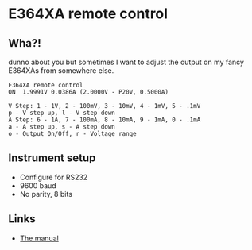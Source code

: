 # E364XA remote control


## Wha?!

dunno about you but sometimes I want to adjust the output
on my fancy E364XAs from somewhere else.

```
E364XA remote control
ON  1.9991V 0.0386A (2.0000V - P20V, 0.5000A)

V Step: 1 - 1V, 2 - 100mV, 3 - 10mV, 4 - 1mV, 5 - .1mV
p - V step up, l - V step down
A Step: 6 - 1A, 7 - 100mA, 8 - 10mA, 9 - 1mA, 0 - .1mA
a - A step up, s - A step down
o - Output On/Off, r - Voltage range
```

## Instrument setup

- Configure for RS232
- 9600 baud
- No parity, 8 bits

## Links

- [The manual](https://usermanual.wiki/Document/Agilent20E3640A20Manual.559898811/view)
